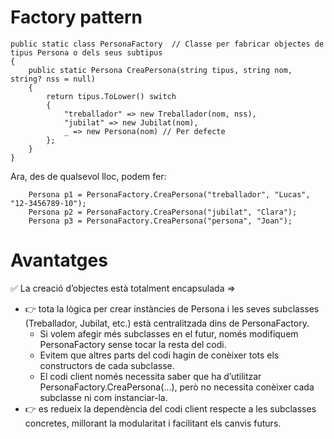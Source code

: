 # Factory pattern
```CSharp
public static class PersonaFactory  // Classe per fabricar objectes de tipus Persona o dels seus subtipus
{
    public static Persona CreaPersona(string tipus, string nom, string? nss = null)
    {
        return tipus.ToLower() switch
        {
            "treballador" => new Treballador(nom, nss),
            "jubilat" => new Jubilat(nom),
            _ => new Persona(nom) // Per defecte
        };
    }
}
```
Ara, des de qualsevol lloc, podem fer:  
```CSharp
    Persona p1 = PersonaFactory.CreaPersona("treballador", "Lucas", "12-3456789-10");
    Persona p2 = PersonaFactory.CreaPersona("jubilat", "Clara");
    Persona p3 = PersonaFactory.CreaPersona("persona", "Joan");
```
# Avantatges
✅ La creació d’objectes està totalment encapsulada =>  
* 👉 tota la lògica per crear instàncies de Persona i les seves subclasses (Treballador, Jubilat, etc.) està centralitzada dins de PersonaFactory.  
    *   Si volem afegir més subclasses en el futur, només modifiquem PersonaFactory sense tocar la resta del codi.  
    *   Evitem que altres parts del codi hagin de conèixer tots els constructors de cada subclasse.  
    *   El codi client només necessita saber que ha d’utilitzar PersonaFactory.CreaPersona(...), però no necessita conèixer cada subclasse ni com instanciar-la.  
*  👉 es redueix la dependència del codi client respecte a les subclasses concretes, millorant la modularitat i facilitant els canvis futurs.